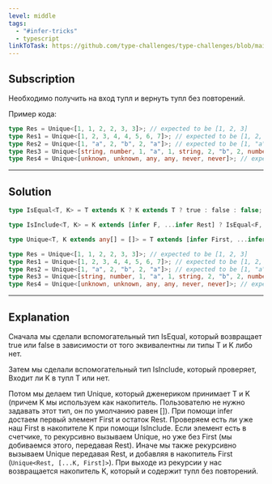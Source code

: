 ```yaml
---
level: middle
tags:
  - "#infer-tricks"
  - typescript
linkToTask: https://github.com/type-challenges/type-challenges/blob/main/questions/00004-easy-pick/README.md
---
```

## Subscription

Необходимо получить на вход тупл и вернуть тупл без повторений.

Пример кода:

```typescript
type Res = Unique<[1, 1, 2, 2, 3, 3]>; // expected to be [1, 2, 3]
type Res1 = Unique<[1, 2, 3, 4, 4, 5, 6, 7]>; // expected to be [1, 2, 3, 4, 5, 6, 7]
type Res2 = Unique<[1, "a", 2, "b", 2, "a"]>; // expected to be [1, "a", 2, "b"]
type Res3 = Unique<[string, number, 1, "a", 1, string, 2, "b", 2, number]>; // expected to be [string, number, 1, "a", 2, "b"]
type Res4 = Unique<[unknown, unknown, any, any, never, never]>; // expected to be [unknown, any, never]
```

---
## Solution

```typescript
type IsEqual<T, K> = T extends K ? K extends T ? true : false : false;

type IsInclude<T, K> = K extends [infer F, ...infer Rest] ? IsEqual<F, T> extends true ? true : IsEnclude<T, Rest> : false;

type Unique<T, K extends any[] = []> = T extends [infer First, ...infer Rest] ? IsInclude<First, K> extends true ? Unique<Rest, [...K]> : Unique<Rest, [...K, First]> : K;

type Res = Unique<[1, 1, 2, 2, 3, 3]>; // expected to be [1, 2, 3]
type Res1 = Unique<[1, 2, 3, 4, 4, 5, 6, 7]>; // expected to be [1, 2, 3, 4, 5, 6, 7]
type Res2 = Unique<[1, "a", 2, "b", 2, "a"]>; // expected to be [1, "a", 2, "b"]
type Res3 = Unique<[string, number, 1, "a", 1, string, 2, "b", 2, number]>; // expected to be [string, number, 1, "a", 2, "b"]
type Res4 = Unique<[unknown, unknown, any, any, never, never]>; // expected to be [unknown, any, never]
```

---
## Explanation

Сначала мы сделали вспомогательный тип IsEqual, который возвращает true или false в зависимости от того эквивалентны ли типы T и K либо нет.

Затем мы сделали вспомогательный тип IsInclude, который проверяет, Входит ли K в тупл T или нет.

Потом мы делаем тип Unique, который дженериком принимает T и K (причем K мы используем как накопитель. Пользователю не нужно задавать этот тип, он по умолчанию равен []). При помощи infer достаем первый элемент First и остаток Rest. Проверяем есть ли уже наш First в накопителе K при помощи IsInclude. Если элемент есть в счетчике, то рекурсивно вызываем Unique, но уже без First (мы добиваемся этого, передавая Rest). Иначе мы также рекурсивно вызываем Unique передавая Rest, и добавляя в накопитель First (```Unique<Rest, [...K, First]>```). При выходе из рекурсии у нас возвращается накопитель K, который и содержит тупл без повторений.